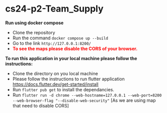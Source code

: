 # cs24-p2-Team_Supply

**Run using docker compose**
* Clone the repository
* Run the command ```docker compose up --build```
* Go to the link ```http://127.0.0.1:8200/```
* <span style="color:red">**To see the maps please disable the CORS of your browser.**</span>




**To run this application in your local machine please follow the instructions:**

* Clone the directory on you local machine
* Please follow the instructions to run flutter application https://docs.flutter.dev/get-started/install
* Run ```flutter pub get``` to install the dependancies.
* Run ```flutter run -d chrome --web-hostname=127.0.0.1 --web-port=8200 --web-browser-flag "--disable-web-security"``` [As we are using map that need to disable CORS]
